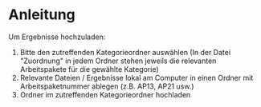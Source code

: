 # Anleitung

Um Ergebnisse hochzuladen:

1. Bitte den zutreffenden Kategorieordner auswählen (In der Datei "Zuordnung" in jedem Ordner stehen jeweils die relevanten Arbeitspakete für die gewählte Kategorie)
2. Relevante Dateien / Ergebnisse lokal am Computer in einen Ordner mit Arbeitspaketnummer ablegen (z.B. AP13, AP21 usw.)
3. Ordner im zutreffenden Kategorieordner hochladen
